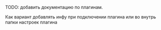 TODO: добавить документацию по плагинам.

Как вариант добавлять инфу при подключении плагина или во внутрь папки настроек плагина